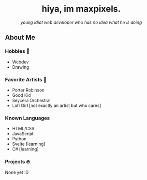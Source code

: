 <div align="center">
<h1>hiya, im maxpixels.</h1>
<i>young idiot web developer who has no idea what he is doing</i>
</div>

## About Me
### Hobbies 🏈
- Webdev
- Drawing
### Favorite Artists 🎵
- Porter Robinson
- Good Kid
- Seycera Orchestral
- Lofi Girl [not exactly an artist but who cares]
### Known Languages
- HTML/CSS
- JavaScript
- Python
- Svelte [learning]
- C# [learning]
### Projects 🔥
None yet :D

